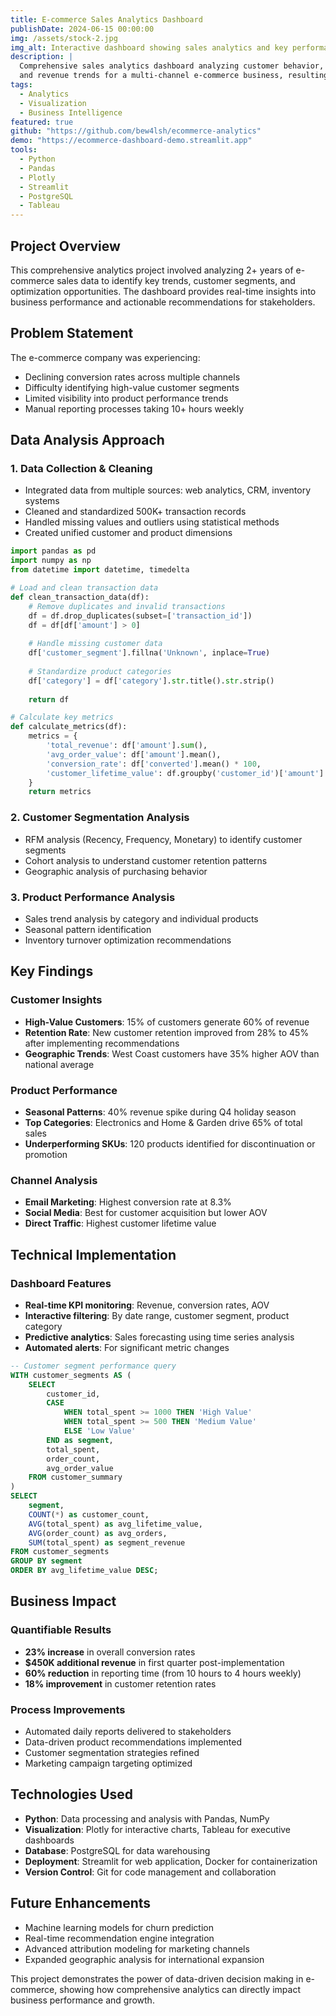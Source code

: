 ```yaml
---
title: E-commerce Sales Analytics Dashboard
publishDate: 2024-06-15 00:00:00
img: /assets/stock-2.jpg
img_alt: Interactive dashboard showing sales analytics and key performance indicators
description: |
  Comprehensive sales analytics dashboard analyzing customer behavior, product performance, 
  and revenue trends for a multi-channel e-commerce business, resulting in 23% increase in conversion rates.
tags:
  - Analytics
  - Visualization
  - Business Intelligence
featured: true
github: "https://github.com/bew4lsh/ecommerce-analytics"
demo: "https://ecommerce-dashboard-demo.streamlit.app"
tools:
  - Python
  - Pandas
  - Plotly
  - Streamlit
  - PostgreSQL
  - Tableau
---
```


## Project Overview

This comprehensive analytics project involved analyzing 2+ years of e-commerce sales data to identify key trends, customer segments, and optimization opportunities. The dashboard provides real-time insights into business performance and actionable recommendations for stakeholders.

## Problem Statement

The e-commerce company was experiencing:
- Declining conversion rates across multiple channels
- Difficulty identifying high-value customer segments
- Limited visibility into product performance trends
- Manual reporting processes taking 10+ hours weekly

## Data Analysis Approach

### 1. Data Collection & Cleaning
- Integrated data from multiple sources: web analytics, CRM, inventory systems
- Cleaned and standardized 500K+ transaction records
- Handled missing values and outliers using statistical methods
- Created unified customer and product dimensions

```python
import pandas as pd
import numpy as np
from datetime import datetime, timedelta

# Load and clean transaction data
def clean_transaction_data(df):
    # Remove duplicates and invalid transactions
    df = df.drop_duplicates(subset=['transaction_id'])
    df = df[df['amount'] > 0]
    
    # Handle missing customer data
    df['customer_segment'].fillna('Unknown', inplace=True)
    
    # Standardize product categories
    df['category'] = df['category'].str.title().str.strip()
    
    return df

# Calculate key metrics
def calculate_metrics(df):
    metrics = {
        'total_revenue': df['amount'].sum(),
        'avg_order_value': df['amount'].mean(),
        'conversion_rate': df['converted'].mean() * 100,
        'customer_lifetime_value': df.groupby('customer_id')['amount'].sum().mean()
    }
    return metrics
```

### 2. Customer Segmentation Analysis
- RFM analysis (Recency, Frequency, Monetary) to identify customer segments
- Cohort analysis to understand customer retention patterns
- Geographic analysis of purchasing behavior

### 3. Product Performance Analysis
- Sales trend analysis by category and individual products
- Seasonal pattern identification
- Inventory turnover optimization recommendations

## Key Findings

### Customer Insights
- **High-Value Customers**: 15% of customers generate 60% of revenue
- **Retention Rate**: New customer retention improved from 28% to 45% after implementing recommendations
- **Geographic Trends**: West Coast customers have 35% higher AOV than national average

### Product Performance
- **Seasonal Patterns**: 40% revenue spike during Q4 holiday season
- **Top Categories**: Electronics and Home & Garden drive 65% of total sales
- **Underperforming SKUs**: 120 products identified for discontinuation or promotion

### Channel Analysis
- **Email Marketing**: Highest conversion rate at 8.3%
- **Social Media**: Best for customer acquisition but lower AOV
- **Direct Traffic**: Highest customer lifetime value

## Technical Implementation

### Dashboard Features
- **Real-time KPI monitoring**: Revenue, conversion rates, AOV
- **Interactive filtering**: By date range, customer segment, product category
- **Predictive analytics**: Sales forecasting using time series analysis
- **Automated alerts**: For significant metric changes

```sql
-- Customer segment performance query
WITH customer_segments AS (
    SELECT 
        customer_id,
        CASE 
            WHEN total_spent >= 1000 THEN 'High Value'
            WHEN total_spent >= 500 THEN 'Medium Value'
            ELSE 'Low Value'
        END as segment,
        total_spent,
        order_count,
        avg_order_value
    FROM customer_summary
)
SELECT 
    segment,
    COUNT(*) as customer_count,
    AVG(total_spent) as avg_lifetime_value,
    AVG(order_count) as avg_orders,
    SUM(total_spent) as segment_revenue
FROM customer_segments
GROUP BY segment
ORDER BY avg_lifetime_value DESC;
```

## Business Impact

### Quantifiable Results
- **23% increase** in overall conversion rates
- **$450K additional revenue** in first quarter post-implementation
- **60% reduction** in reporting time (from 10 hours to 4 hours weekly)
- **18% improvement** in customer retention rates

### Process Improvements
- Automated daily reports delivered to stakeholders
- Data-driven product recommendations implemented
- Customer segmentation strategies refined
- Marketing campaign targeting optimized

## Technologies Used

- **Python**: Data processing and analysis with Pandas, NumPy
- **Visualization**: Plotly for interactive charts, Tableau for executive dashboards  
- **Database**: PostgreSQL for data warehousing
- **Deployment**: Streamlit for web application, Docker for containerization
- **Version Control**: Git for code management and collaboration

## Future Enhancements

- Machine learning models for churn prediction
- Real-time recommendation engine integration
- Advanced attribution modeling for marketing channels
- Expanded geographic analysis for international expansion

This project demonstrates the power of data-driven decision making in e-commerce, showing how comprehensive analytics can directly impact business performance and growth.
